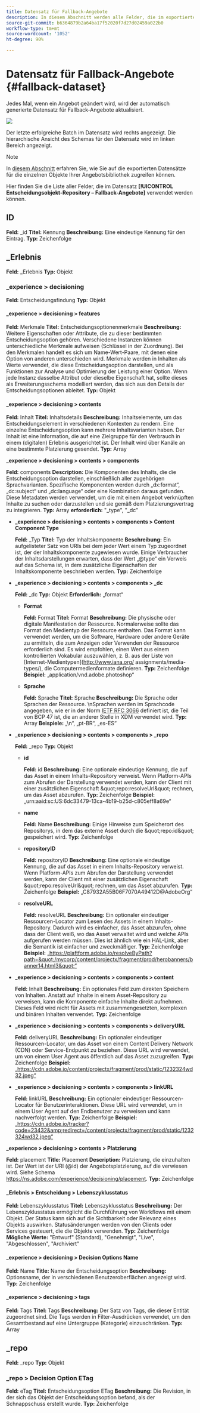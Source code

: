 ```yaml
---
title: Datensatz für Fallback-Angebote
description: In diesem Abschnitt werden alle Felder, die im exportierten Datensatz für Fallback-Angebote verwendet werden, aufgelistet.
source-git-commit: b6364879b2a64ba17f52020f7d27d02459a022b0
workflow-type: tm+mt
source-wordcount: '1052'
ht-degree: 90%

---
```


# Datensatz für Fallback-Angebote {#fallback-dataset}

Jedes Mal, wenn ein Angebot geändert wird, wird der automatisch generierte Datensatz für Fallback-Angebote aktualisiert.

![](../../assets/dataset-fallback.png)

Der letzte erfolgreiche Batch im Datensatz wird rechts angezeigt. Die hierarchische Ansicht des Schemas für den Datensatz wird im linken Bereich angezeigt.

>[!NOTE]
>
>In [diesem Abschnitt](../export-catalog/access-dataset.md) erfahren Sie, wie Sie auf die exportierten Datensätze für die einzelnen Objekte Ihrer Angebotsbibliothek zugreifen können.

Hier finden Sie die Liste aller Felder, die im Datensatz **[!UICONTROL Entscheidungsobjekt-Repository – Fallback-Angebote]** verwendet werden können.

## ID

**Feld:** _id
**Titel:** Kennung 
**Beschreibung:** Eine eindeutige Kennung für den Eintrag.
**Typ:** Zeichenfolge

## _Erlebnis

**Feld:** _Erlebnis 
**Typ:** Objekt

### _experience > decisioning

**Feld:** Entscheidungsfindung 
**Typ:** Objekt

#### _experience > decisioning > features

**Feld:** Merkmale
**Titel:** Entscheidungsoptionenmerkmale
**Beschreibung:** Weitere Eigenschaften oder Attribute, die zu dieser bestimmten Entscheidungsoption gehören. Verschiedene Instanzen können unterschiedliche Merkmale aufweisen (Schlüssel in der Zuordnung). Bei den Merkmalen handelt es sich um Name-Wert-Paare, mit denen eine Option von anderen unterschieden wird. Merkmale werden in Inhalten als Werte verwendet, die diese Entscheidungsoption darstellen, und als Funktionen zur Analyse und Optimierung der Leistung einer Option. Wenn jede Instanz dasselbe Attribut oder dieselbe Eigenschaft hat, sollte dieses als Erweiterungsschema modelliert werden, das sich aus den Details der Entscheidungsoptionen ableitet.
**Typ:** Objekt

<!--Field under Characteristics without title = additionalProperties? Desc = Value of the property. Type: string-->

#### _experience > decisioning > contents

**Feld:** Inhalt 
**Titel:** Inhaltsdetails
**Beschreibung:** Inhaltselemente, um das Entscheidungselement in verschiedenen Kontexten zu rendern. Eine einzelne Entscheidungsoption kann mehrere Inhaltsvarianten haben. Der Inhalt ist eine Information, die auf eine Zielgruppe für den Verbrauch in einem (digitalen) Erlebnis ausgerichtet ist. Der Inhalt wird über Kanäle an eine bestimmte Platzierung gesendet.
**Typ:** Array

**_experience > decisioning > contents > components**

**Feld:** components 
**Description:** Die Komponenten des Inhalts, die die Entscheidungsoption darstellen, einschließlich aller zugehörigen Sprachvarianten. Spezifische Komponenten werden durch „dx:format“, „dc:subject“ und „dc:language“ oder eine Kombination daraus gefunden. Diese Metadaten werden verwendet, um die mit einem Angebot verknüpften Inhalte zu suchen oder darzustellen und sie gemäß dem Platzierungsvertrag zu integrieren.
**Typ:** Array 
**erforderlich:**  &quot;_type&quot;, &quot;_dc&quot;  <!--TBC?-->

* **_experience > decisioning > contents > components > Content Component Type**

   **Feld:** _Typ
   **Titel:** Typ der Inhaltskomponente
   **Beschreibung:** Ein aufgelisteter Satz von URIs bei dem jeder Wert einem Typ zugeordnet ist, der der Inhaltskomponente zugewiesen wurde. Einige Verbraucher der Inhaltsdarstellungen erwarten, dass der Wert „@type“ ein Verweis auf das Schema ist, in dem zusätzliche Eigenschaften der Inhaltskomponente beschrieben werden.
   **Typ:** Zeichenfolge

* **_experience > decisioning > contents > components > _dc**

   **Feld:** _dc
   **Typ:** Objekt
   **Erforderlich:** „format“

   * **Format**

      **Feld:** Format
      **Titel:** Format
      **Beschreibung:** Die physische oder digitale Manifestation der Ressource. Normalerweise sollte das Format den Medientyp der Ressource enthalten. Das Format kann verwendet werden, um die Software, Hardware oder andere Geräte zu ermitteln, die zum Anzeigen oder Verwenden der Ressource erforderlich sind. Es wird empfohlen, einen Wert aus einem kontrollierten Vokabular auszuwählen, z. B. aus der Liste von [Internet-Medientypen](http://www.iana.org/ assignments/media-types/), die Computermedienformate definieren.
      **Typ:** Zeichenfolge
      **Beispiel:** „application/vnd.adobe.photoshop“

   * **Sprache**

      **Feld:** Sprache
      **Titel:** Sprache
      **Beschreibung:** Die Sprache oder Sprachen der Ressource. \nSprachen werden im Sprachcode angegeben, wie er in der Norm [IETF RFC 3066](https://www.ietf.org/rfc/rfc3066.txt) definiert ist, die Teil von BCP 47 ist, die an anderer Stelle in XDM verwendet wird.
      **Typ:** Array
      **Beispiele:** „\n“, „pt-BR“, „es-ES“

* **_experience > decisioning > contents > components > _repo**

   **Feld:** _repo
   **Typ:** Objekt

   * **id**

      **Feld:** id
      **Beschreibung:** Eine optionale eindeutige Kennung, die auf das Asset in einem Inhalts-Repository verweist. Wenn Platform-APIs zum Abrufen der Darstellung verwendet werden, kann der Client mit einer zusätzlichen Eigenschaft \&quot;repo:resolveUrl\&quot; rechnen, um das Asset abzurufen.
      **Typ:** Zeichenfolge
      **Beispiel:** „urn:aaid:sc:US:6dc33479-13ca-4b19-b25d-c805eff8a69e“

   * **name**

      **Feld:** Name
      **Beschreibung:** Einige Hinweise zum Speicherort des Repositorys, in dem das externe Asset durch die \&quot;repo:id\&quot; gespeichert wird.
      **Typ:** Zeichenfolge

   * **repositoryID**

      **Feld:** repositoryID
      **Beschreibung:** Eine optionale eindeutige Kennung, die auf das Asset in einem Inhalts-Repository verweist. Wenn Platform-APIs zum Abrufen der Darstellung verwendet werden, kann der Client mit einer zusätzlichen Eigenschaft \&quot;repo:resolveUrl\&quot; rechnen, um das Asset abzurufen.
      **Typ:** Zeichenfolge
      **Beispiel:** „C87932A55B06F7070A49412D@AdobeOrg“

   * **resolveURL**

      **Feld:** resolveURL
      **Beschreibung:** Ein optionaler eindeutiger Ressourcen-Locator zum Lesen des Assets in einem Inhalts-Repository. Dadurch wird es einfacher, das Asset abzurufen, ohne dass der Client weiß, wo das Asset verwaltet wird und welche APIs aufgerufen werden müssen. Dies ist ähnlich wie ein HAL-Link, aber die Semantik ist einfacher und zweckmäßiger.
      **Typ:** Zeichenfolge
      **Beispiel:** „https://plaftform.adobe.io/resolveByPath?path=&quot;/mycorp/content/projectx/fragment/prod/herobanners/banner14.html3&quot;“

* **_experience > decisioning > contents > components > content**

   **Feld:** Inhalt
   **Beschreibung:** Ein optionales Feld zum direkten Speichern von Inhalten. Anstatt auf Inhalte in einem Asset-Repository zu verweisen, kann die Komponente einfache Inhalte direkt aufnehmen. Dieses Feld wird nicht für Assets mit zusammengesetzten, komplexen und binären Inhalten verwendet.
   **Typ:** Zeichenfolge

* **_experience > decisioning > contents > components > deliveryURL**

   **Feld:** deliveryURL
   **Beschreibung:** Ein optionaler eindeutiger Ressourcen-Locator, um das Asset von einem Content Delivery Network (CDN) oder Service-Endpunkt zu beziehen. Diese URL wird verwendet, um von einem User Agent aus öffentlich auf das Asset zuzugreifen.
   **Typ:** Zeichenfolge
   **Beispiel:** „https://cdn.adobe.io/content/projectx/fragment/prod/static/1232324wd32.jpeg“

* **_experience > decisioning > contents > components > linkURL**

   **Feld:** linkURL
   **Beschreibung:** Ein optionaler eindeutiger Ressourcen-Locator für Benutzerinteraktionen. Diese URL wird verwendet, um in einem User Agent auf den Endbenutzer zu verweisen und kann nachverfolgt werden.
   **Typ:** Zeichenfolge
   **Beispiel:** „https://cdn.adobe.io/tracker?code=23432&amp;redirect=/content/projectx/fragment/prod/static/1232324wd32.jpeg“

**_experience > decisioning > contents > Platzierung**

**Feld:** placement 
**Title:** Placement 
**Description:** Platzierung, die einzuhalten ist. Der Wert ist der URI (@id) der Angebotsplatzierung, auf die verwiesen wird. Siehe Schema https://ns.adobe.com/experience/decisioning/placement.
**Typ:** Zeichenfolge

#### _Erlebnis > Entscheidung > Lebenszyklusstatus

**Feld:** Lebenszyklusstatus
**Titel:** Lebenszyklusstatus 
**Beschreibung:** Der Lebenszyklusstatus ermöglicht die Durchführung von Workflows mit einem Objekt. Der Status kann sich auf die Sichtbarkeit oder Relevanz eines Objekts auswirken. Statusänderungen werden von den Clients oder Services gesteuert, die die Objekte verwenden.
**Typ:** Zeichenfolge 
**Mögliche Werte:** &quot;Entwurf&quot; (Standard), &quot;Genehmigt&quot;, &quot;Live&quot;, &quot;Abgeschlossen&quot;, &quot;Archiviert&quot;

#### _experience > decisioning > Decision Options Name

**Feld:** Name 
**Title:** Name der Entscheidungsoption 
**Beschreibung:** Optionsname, der in verschiedenen Benutzeroberflächen angezeigt wird.
**Typ:** Zeichenfolge

#### _experience > decisioning > tags

**Feld:** Tags
**Titel:** Tags 
**Beschreibung:** Der Satz von Tags, die dieser Entität zugeordnet sind. Die Tags werden in Filter-Ausdrücken verwendet, um den Gesamtbestand auf eine Untergruppe (Kategorie) einzuschränken.
**Typ:** Array

<!--Field without name under tags: Description: An identifier of a tag object. The value is the @id of the tag that is referenced. See tag schema: https://ns.adobe.com/experience/decisioning/tag. Type: string-->

## _repo

**Feld:** _repo
**Typ:** Objekt

### _repo > Decision Option ETag

**Feld:** eTag
**Titel:** Entscheidungsoption ETag
**Beschreibung:** Die Revision, in der sich das Objekt der Entscheidungsoption befand, als der Schnappschuss erstellt wurde.
**Typ:** Zeichenfolge
